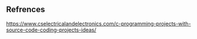 ## Refrences

https://www.cselectricalandelectronics.com/c-programming-projects-with-source-code-coding-projects-ideas/
